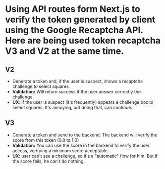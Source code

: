 # Using API routes form Next.js to verify the token generated by client using the Google Recaptcha API. Here are being used token recaptcha V3 and V2 at the same time.

## V2

- Generate a token and, if the user is suspect, shows a recaptcha challenge to select squares.
- **Validation:** Will return success if the user answer correctly the challenge.
- **UX**: If the user is suspect (it's frequently) appears a challenge box to select squares. It's annoying, but doing that, can continue.

## V3

- Generate a token and send to the backend. The backend will verify the score from this token (0.0 to 1.0)
- **Validation:** You can use the score in the backend to verify the user access, verifying a minimum score acceptable.
- **UX**: user can't see a challenge, so it's a "automatic" flow for him. But if the score fails, he can't do nothing.